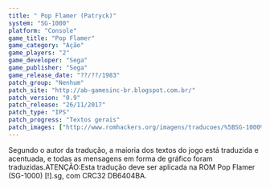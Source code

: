 ```yaml
---
title: " Pop Flamer (Patryck)"
system: "SG-1000"
platform: "Console"
game_title: "Pop Flamer"
game_category: "Ação"
game_players: "2"
game_developer: "Sega"
game_publisher: "Sega"
game_release_date: "??/??/1983"
patch_group: "Nenhum"
patch_site: "http://ab-gamesinc-br.blogspot.com.br/"
patch_version: "0.9"
patch_release: "26/11/2017"
patch_type: "IPS"
patch_progress: "Textos gerais"
patch_images: ["http://www.romhackers.org/imagens/traducoes/%5BSG-1000%5D%20Pop%20Flamer%20-%20Patryck%20-%201.png","http://www.romhackers.org/imagens/traducoes/%5BSG-1000%5D%20Pop%20Flamer%20-%20Patryck%20-%202.png","http://www.romhackers.org/imagens/traducoes/%5BSG-1000%5D%20Pop%20Flamer%20-%20Patryck%20-%203.png"]
---
```

Segundo o autor da tradução, a maioria dos textos do jogo está traduzida e acentuada, e todas as mensagens em forma de gráfico foram traduzidas.ATENÇÃO:Esta tradução deve ser aplicada na ROM Pop Flamer (SG-1000) [!].sg, com CRC32 DB6404BA.